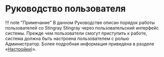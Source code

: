# Руководство пользователя

!!! note "Примечание"
    В данном Руководстве описан порядок работы пользователей со Stingray Stingray через пользовательский интерфейс системы. Прежде чем пользователи смогут приступить к работе, система должна быть настроена пользователем с ролью Администратор. Более подробная информация приведена в разделе «[Настройки](../ag/nastrojki.md))».
